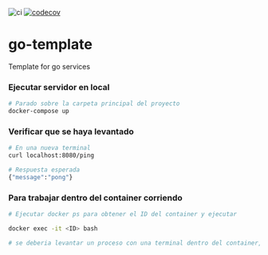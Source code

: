 ![ci](https://github.com/Fiufit-Grupo-10/FiuFit-APIGateway/actions/workflows/ci.yml/badge.svg)
[![codecov](https://codecov.io/gh/Fiufit-Grupo-10/go-template/branch/main/graph/badge.svg?token=CQMMLS2MR5)](https://codecov.io/gh/Fiufit-Grupo-10/go-template)
# go-template
Template for go services

### Ejecutar servidor en local

```bash
# Parado sobre la carpeta principal del proyecto
docker-compose up
```

### Verificar que se haya levantado

```bash
# En una nueva terminal
curl localhost:8080/ping
```

```bash
# Respuesta esperada
{"message":"pong"}
```

### Para trabajar dentro del container corriendo

```bash
# Ejecutar docker ps para obtener el ID del container y ejecutar

docker exec -it <ID> bash

# se deberia levantar un proceso con una terminal dentro del container, ya se pueden ejecutar tests.
```
